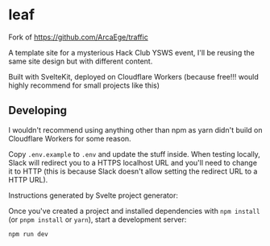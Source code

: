 # leaf

Fork of https://github.com/ArcaEge/traffic

A template site for a mysterious Hack Club YSWS event, I'll be reusing the same site design but with different content.

<!-- The site is available at: https://traffic.arcaege.dev/ -->

Built with SvelteKit, deployed on Cloudflare Workers (because free!!! would highly recommend for small projects like this)

## Developing

I wouldn't recommend using anything other than npm as yarn didn't build on Cloudflare Workers for some reason.

Copy `.env.example` to `.env` and update the stuff inside. When testing locally, Slack will redirect you to a HTTPS localhost URL and you'll need to change it to HTTP (this is because Slack doesn't allow setting the redirect URL to a HTTP URL).

Instructions generated by Svelte project generator:

Once you've created a project and installed dependencies with `npm install` (or `pnpm install` or `yarn`), start a development server:

```sh
npm run dev
```
